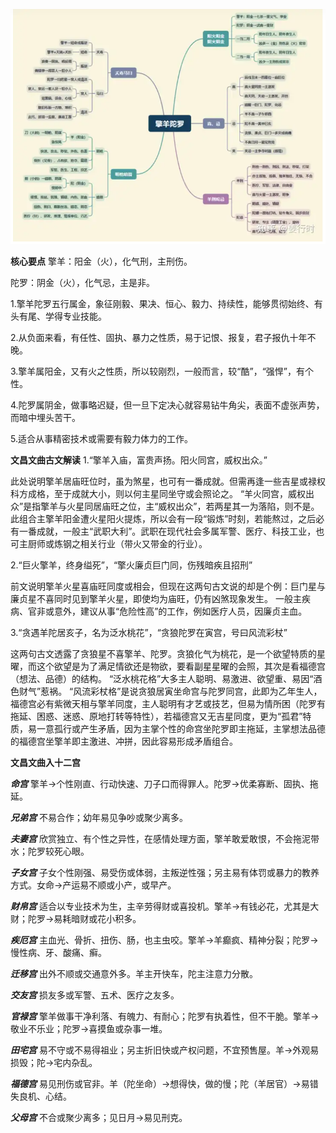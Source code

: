 ![擎羊陀罗](./imgs/擎羊陀罗.png)

**核心要点**
擎羊：阳金（火），化气刑，主刑伤。

陀罗：阴金（火），化气忌，主是非。

1.擎羊陀罗五行属金，象征刚毅、果决、恒心、毅力、持续性，能够贯彻始终、有头有尾、学得专业技能。

2.从负面来看，有任性、固执、暴力之性质，易于记恨、报复，君子报仇十年不晚。

3.擎羊属阳金，又有火之性质，所以较刚烈，一般而言，较“酷”，“强悍”，有个性。

4.陀罗属阴金，做事略迟疑，但一旦下定决心就容易钻牛角尖，表面不虚张声势，而暗中埋头苦干。

5.适合从事精密技术或需要有毅力体力的工作。

**文昌文曲古文解读**
1.“擎羊入庙，富贵声扬。阳火同宫，威权出众。”

此处说明擎羊居庙旺位时，虽为煞星，也可有一番成就。但需再逢一些吉星或禄权科方成格，至于成就大小，则以何主星同坐守或会照论之。
“羊火同宫，威权出众”是指擎羊与火星同居庙旺之位，主“威权出众”，若两星其一为落陷，则不是。此组合主擎羊阳金遭火星阳火提炼，所以会有一段“锻炼”时刻，若能熬过，之后必有一番成就，一般主“武职大利”。武职在现代社会多属军警、医疗、科技工业，也可主厨师或炼钢之相关行业（带火又带金的行业）。

2.“巨火擎羊，终身缢死”，“擎火廉贞巨门同，伤残暗疾且招刑”

前文说明擎羊火星喜庙旺同度或相会，但现在这两句古文说的却是个例：巨门星与廉贞星不喜同时见到擎羊火星，即使均为庙旺，仍有凶煞现象发生。
一般主疾病、官非或意外，建议从事“危险性高”的工作，例如医疗人员，因廉贞主血。

3.“贪遇羊陀居亥子，名为泛水桃花”，“贪狼陀罗在寅宫，号曰风流彩杖”

这两句古文透露了贪狼星不喜擎羊、陀罗。贪狼化气为桃花，是一个欲望特质的星曜，而这个欲望是为了满足情欲还是物欲，要看副星星曜的会照，其次是看福德宫（想法、品德）的结构。
“泛水桃花格”大多主人聪明、易激进、欲望重、易因“酒色财气”惹祸。
“风流彩杖格”是说贪狼居寅坐命宫与陀罗同宫，此即为乙年生人，福德宫必有紫微天相与擎羊同度，主人聪明有才艺或技艺，但易为情所困（陀罗有拖延、困惑、迷惑、原地打转等特性），若福德宫又无吉星同度，更为“孤君”特质，易一意孤行或产生矛盾，因为主掌个性的命宫坐陀罗即主拖延，主掌想法品德的福德宫坐擎羊即主激进、冲拼，因此容易形成矛盾组合。

**文昌文曲入十二宫**

***命宫***
擎羊→个性刚直、行动快速、刀子口而得罪人。陀罗→优柔寡断、固执、拖延。

***兄弟宫***
不易合作；幼年易见争吵或聚少离多。

***夫妻宫***
欣赏独立、有个性之异性，在感情处理方面，擎羊敢爱敢恨，不会拖泥带水；陀罗较死心眼。

***子女宫***
子女个性刚强、易受伤或体弱，主叛逆性强；另主易有体罚或暴力的教养方式。女命→产运易不顺或小产，或早产。

***财帛宫***
适合以专业技术为生，主辛劳得财或喜投机。擎羊→有钱必花，尤其是大财；陀罗→易耗暗财或花小积多。

***疾厄宫***
主血光、骨折、扭伤、肠，也主虫咬。擎羊→羊癫疯、精神分裂；陀罗→慢性病、牙、酸痛、癣。

***迁移宫***
出外不顺或交通意外多。羊主开快车，陀主注意力分散。

***交友宫***
损友多或军警、五术、医疗之友多。

***官禄宫***
擎羊做事干净利落、有魄力、有耐心；陀罗有执着性，但不干脆。擎羊→敬业不乐业；陀罗→喜摸鱼或杂事一堆。

***田宅宫***
易不守或不易得祖业；另主折旧快或产权问题，不宜预售屋。羊→外观易损毁；陀→宅内杂乱。

***福德宫***
易见刑伤或官非。羊（陀坐命）→想得快，做的慢；陀（羊居官）→易错失良机、心结。

***父母宫***
不合或聚少离多；见日月→易见刑克。